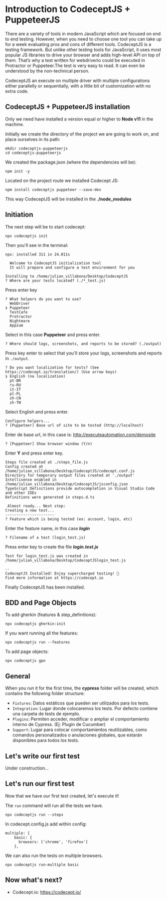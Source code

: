 # Introduction to CodeceptJS + PuppeteerJS

There are a variety of tools in modern JavaScript which are focused on end to end testing. However, when you need to choose one tool you can take up for a week evaluating pros and cons of different tools. CodeceptJS is a testing framework. But unlike other testing tools for JavaScript, it uses most popular JS libraries to drive your browser and adds high-level API on top of them. That’s why a test written for webdriverio could be executed in Protractor or Puppeteer.The test is very easy to read. It can even be understood by the non-technical person.

CodeceptJS an execute on multiple driver with multiple configurations either parallelly or sequentially, with a little bit of customization with no extra code.

## CodeceptJS + PuppeteerJS installation
Only we need have installed a version equal or higher to **Node v11** in the machine.

Initially we create the directory of the project we are going to work on, and place ourselves in its path:
```
mkdir codeceptjs-puppeteerjs
cd codeceptjs-puppeteerjs
```
We created the package.json (where the dependencies will be):
```
npm init -y
```
Located on the project route we installed Codecept JS:
```
npm install codeceptjs puppeteer --save-dev
```
This way CodeceptJS will be installed in the **./node_modules**

## Initiation
The next step will be to start codecept:
```
npx codeceptjs init
```
Then you'll see in the terminal:
```
npx: installed 311 in 24.011s

  Welcome to CodeceptJS initialization tool
  It will prepare and configure a test environment for you

Installing to /home/julian_villabona/Desktop/CodeceptJS
? Where are your tests located? (./*_test.js) 
```
Press enter key
```
? What helpers do you want to use? 
  WebDriver 
❯ Puppeteer 
  TestCafe 
  Protractor 
  Nightmare 
  Appium
```
Select in this case **Puppeteer** and press enter.
```
? Where should logs, screenshots, and reports to be stored? (./output)
```
Press key enter to select that you'll store your logs, screenshots and reports in `./output`.
```
? Do you want localization for tests? (See https://codecept.io/translation/) (Use arrow keys)
❯ English (no localization) 
  pt-BR 
  ru-RU 
  it-IT 
  pl-PL 
  zh-CN 
  zh-TW
```
Select English and press enter.
```
Configure helpers...
? [Puppeteer] Base url of site to be tested (http://localhost)
```
Enter de base url, in this case is: http://executeautomation.com/demosite
```
? [Puppeteer] Show browser window (Y/n)
```
Enter **Y** and press enter key.
```
Steps file created at ./steps_file.js
Config created at /home/julian_villabona/Desktop/CodeceptJS/codecept.conf.js
Directory for temporary output files created at './output'
Intellisense enabled in /home/julian_villabona/Desktop/CodeceptJS/jsconfig.json
TypeScript Definitions provide autocompletion in Visual Studio Code and other IDEs
Definitions were generated in steps.d.ts

 Almost ready... Next step:
Creating a new test...
----------------------
? Feature which is being tested (ex: account, login, etc)
```
Enter the feature name, in this case ***login***
```
? Filename of a test (login_test.js)
```
Press enter key to create the file ***login.test.js***
```
Test for login_test.js was created in /home/julian_villabona/Desktop/CodeceptJSlogin_test.js

--
CodeceptJS Installed! Enjoy supercharged testing! 🤩
Find more information at https://codecept.io
```
Finally CodeceptJS has been installed.

## BDD and Page Objects
To add gherkin (features & step_definitions):
```
npx codeceptjs gherkin:init
```
If you want running all the features:
```
npx codeceptjs run --features
```
To add page objects:
```
npx codeceptjs gpo
```

## General
When you run it for the first time, the **cypress** folder will be created, which contains the following folder structure:

- `Fixtures`: Datos estáticos que pueden ser utilizados para los tests.
- `Integration`: Lugar donde colocaremos los tests. Por defecto contiene una carpeta de tests de ejemplo.
- `Plugins`: Permiten acceder, modificar o ampliar el comportamiento interno de Cypress. (Ej: Plugin de Cucumber)
- `Support`: Lugar para colocar comportamientos reutilizables, como comandos personalizados o anulaciones globales, que estarán disponibles para todos los tests.

## Let's write our first test
Under construction...

## Let's run our first test
Now that we have our first test created, let's execute it!

The `run` command will run all the tests we have.
```
npx codeceptjs run --steps
```
In codecept.config.js add within config:
```
multiple: {
    basic: {
      browsers: ['chrome', 'firefox']
    },
```
We can also run the tests on multiple browsers.
```
npx codeceptjs run-multiple basic
```
## Now what's next?

- Codecept.io: https://codecept.io/
